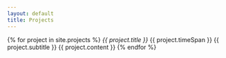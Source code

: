 ```yaml
---
layout: default
title: Projects
---
```


{% for project in site.projects %}
*{{ project.title }}* {{ project.timeSpan }}
{{ project.subtitle }}
{{ project.content }}
{% endfor %}